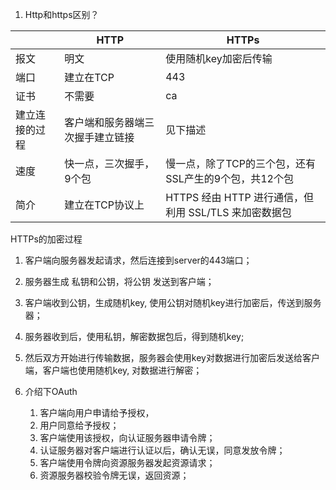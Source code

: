 1. Http和https区别？

 

 

|                | HTTP                             | HTTPs                                                 |
|----------------|----------------------------------|-------------------------------------------------------|
| 报文           | 明文                             | 使用随机key加密后传输                                 |
| 端口           | 建立在TCP                        | 443                                                   |
| 证书           | 不需要                           | ca                                                    |
| 建立连接的过程 | 客户端和服务器端三次握手建立链接 | 见下描述                                              |
| 速度           | 快一点，三次握手，9个包          | 慢一点，除了TCP的三个包，还有SSL产生的9个包，共12个包 |
| 简介           | 建立在TCP协议上                  | HTTPS 经由 HTTP 进行通信，但利用 SSL/TLS 来加密数据包 |


HTTPs的加密过程
1. 客户端向服务器发起请求，然后连接到server的443端口；
2. 服务器生成 私钥和公钥，将公钥 发送到客户端；
3. 客户端收到公钥，生成随机key, 使用公钥对随机key进行加密后，传送到服务器；
4. 服务器收到后，使用私钥，解密数据包后，得到随机key;
5. 然后双方开始进行传输数据，服务器会使用key对数据进行加密后发送给客户端，客户端也使用随机key, 对数据进行解密；


2. 介绍下OAuth
   1. 客户端向用户申请给予授权，
   2. 用户同意给予授权；
   3. 客户端使用该授权，向认证服务器申请令牌；
   4. 认证服务器对客户端进行认证以后，确认无误，同意发放令牌；
   5. 客户端使用令牌向资源服务器发起资源请求；
   6. 资源服务器校验令牌无误，返回资源；


